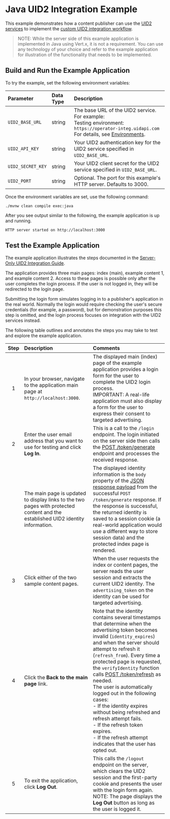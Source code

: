 # Java UID2 Integration Example

This example demonstrates how a content publisher can use the [UID2 services](https://github.com/UnifiedID2/uid2docs/tree/main) to implement the [custom UID2 integration workflow](https://github.com/UnifiedID2/uid2docs/blob/main/api/v2/guides/custom-publisher-integration.md).


>NOTE: While the server side of this example application is implemented in Java using Vert.x, it is not a requirement. You can use any technology of your choice and refer to the example application for illustration of the functionality that needs to be implemented.

## Build and Run the Example Application

To try the example, set the following environment variables:

| Parameter         | Data Type | Description                                                                                                                                                                                                            |
|:------------------|:----------|:-----------------------------------------------------------------------------------------------------------------------------------------------------------------------------------------------------------------------|
| `UID2_BASE_URL`   | string    | The base URL of the UID2 service. For example:</br>Testing environment: `https://operator-integ.uidapi.com`<br/>For details, see [Environments](https://github.com/UnifiedID2/uid2docs/tree/main/api/v2#environments). |
| `UID2_API_KEY`    | string    | Your UID2 authentication key for the UID2 service specified in `UID2_BASE_URL`.                                                                                                                                        |                                                                          |
| `UID2_SECRET_KEY` | string    | Your UID2 client secret for the UID2 service specified in `UID2_BASE_URL`.                                                                                                                                             |                                                                           |
| `UID2_PORT`       | string    | Optional. The port for this example's HTTP server. Defaults to 3000.                                                                                                                                                   |                                                                           |

Once the environment variables are set, use the following command:

```
./mvnw clean compile exec:java
```

After you see output similar to the following, the example application is up and running.

```
HTTP server started on http://localhost:3000
```


## Test the Example Application

The example application illustrates the steps documented in the [Server-Only UID2 Integration Guide](https://github.com/UnifiedID2/uid2docs/blob/main/api/v2/guides/custom-publisher-integration.md).

The application provides three main pages: index (main), example content 1, and example content 2. Access to these pages is possible only after the user completes the login process. If the user is not logged in, they will be redirected to the login page.

Submitting the login form simulates logging in to a publisher's application in the real world. Normally the login
would require checking the user's secure credentials (for example, a password), but for demonstration purposes this
step is omitted, and the login process focuses on integration with the UID2 services instead.

The following table outlines and annotates the steps you may take to test and explore the example application.

| Step | Description                                                                                                                      | Comments                                                                                                                                                                                                                                                                                                                                                                                                                                                                                                                                                                                                                                                               |
|:----:|:---------------------------------------------------------------------------------------------------------------------------------|:-----------------------------------------------------------------------------------------------------------------------------------------------------------------------------------------------------------------------------------------------------------------------------------------------------------------------------------------------------------------------------------------------------------------------------------------------------------------------------------------------------------------------------------------------------------------------------------------------------------------------------------------------------------------------|
|  1   | In your browser, navigate to the application main page at `http://localhost:3000`.                                               | The displayed main (index) page of the example application provides a login form for the user to complete the UID2 login process.</br>IMPORTANT: A real-life application must also display a form for the user to express their consent to targeted advertising.                                                                                                                                                                                                                                                                                                                                                                                                       |
|  2   | Enter the user email address that you want to use for testing and click **Log In**.                                              | This is a call to the `/login` endpoint. The login initiated on the server side then calls the [POST /token/generate](https://github.com/UnifiedID2/uid2docs/blob/main/api/v2/endpoints/post-token-generate.md#decrypted-json-response-format) endpoint and processes the received response.                                                                                                                                                                                                                                                                                                                                                                           |
|      | The main page is updated to display links to the two pages with protected content and the established UID2 identity information. | The displayed identity information is the `body` property of the [JSON response payload](https://github.com/UnifiedID2/uid2docs/blob/main/api/v2/endpoints/post-token-generate.md#decrypted-json-response-format) from the successful `POST /token/generate` response. If the response is successful, the returned identity is saved to a session cookie (a real-world application would use a different way to store session data) and the protected index page is rendered.                                                                                                                                                                                          |
|  3   | Click either of the two sample content pages.                                                                                    | When the user requests the index or content pages, the server reads the user session and extracts the current UID2 identity. The `advertising_token` on the identity can be used for targeted advertising.                                                                                                                                                                                                                                                                                                                                                                                                                                                             |
|  4   | Click the **Back to the main page** link.                                                                                        | Note that the identity contains several timestamps that determine when the advertising token becomes invalid (`identity_expires`) and when the server should attempt to refresh it (`refresh_from`). Every time a protected page is requested, the `verifyIdentity` function calls [POST /token/refresh](https://github.com/UnifiedID2/uid2docs/blob/main/api/v2/endpoints/post-token-refresh.md) as needed.<br/>The user is automatically logged out in the following cases:<br/>- If the identity expires without being refreshed and refresh attempt fails.<br/>- If the refresh token expires.<br/>- If the refresh attempt indicates that the user has opted out. |
|  5   | To exit the application, click **Log Out**.                                                                                      | This calls the `/logout` endpoint on the server, which clears the UID2 session and the first-party cookie and presents the user with the login form again.<br/> NOTE: The page displays the **Log Out** button as long as the user is logged it.                                                                                                                                                                                                                                                                                                                                                                                                                       |
